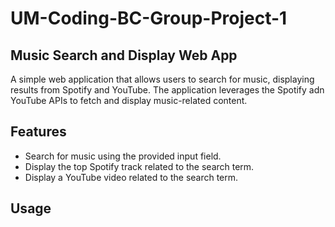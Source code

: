 # UM-Coding-BC-Group-Project-1

## Music Search and Display Web App

A simple web application that allows users to search for music, displaying results from Spotify and YouTube. The application leverages the Spotify adn YouTube APIs to fetch and display music-related content.

## Features

* Search for music using the provided input field.
* Display the top Spotify track related to the search term.
* Display a YouTube video related to the search term.


## Usage



